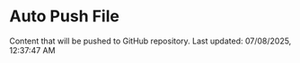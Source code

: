 # Auto Push File

Content that will be pushed to GitHub repository.
Last updated: 07/08/2025, 12:37:47 AM